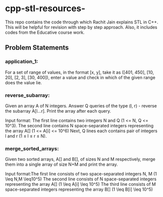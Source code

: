 # cpp-stl-resources-
This repo contains the code through which Rachit Jain explains STL in C++. This will be helpful for revision with step by step approach. Also, it includes codes from the Educative course work.

## Problem Statements
### application_1:
For a set of range of values, in the format [x, y], take it as ([401, 450], [10, 20], [2, 3], [30, 400]), enter a value and check in which of the given range does the value lie.

### reverse_subarray:
Given an array A of N integers. Answer Q queries of the type (l, r) - reverse the subarray A[l...r]. Print the array after each query.

Input format: The first line contains two integers N and Q (1 <= N, Q <= 10^3).
              The second line contains N space-separated integers representing the array A[] (1 <= A[i] <= 10^6)
              Next, Q lines each contains pair of integers l and r (1 ≤ l ≤ r ≤ N).

### merge_sorted_arrays:
Given two sorted arrays, A[] and B[], of sizes N and M respectively, merge them into a single array of size N+M and print the array.

Input format:The first line consists of two space-separated integers N, M (1 \leq N,M \leq10^5)
             The second line consists of N space-separated integers representing the array A[] (1 \leq A[i] \leq 10^5)
             The third line consists of M space-separated integers representing the array B[] (1 \leq B[i] \leq 10^5)
